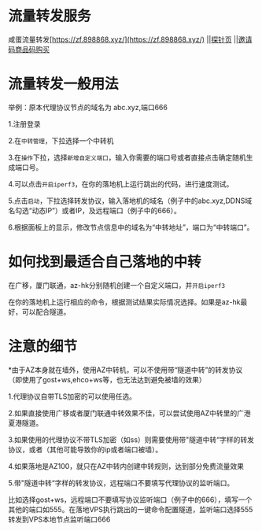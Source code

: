 # 流量转发服务

咸蛋流量转发[https://zf.898868.xyz/](https://zf.898868.xyz/)
||[探针页](https://zf.898868.xyz/#/tz)
||[邀请码商品码购买](https://zf.898868.xyz/#/shop)


# 流量转发一般用法

举例：原本代理协议节点的域名为 abc.xyz,端口666

1.注册登录

2.在```中转管理```，下拉选择一个中转机

3.在```操作```下拉，选择```新增自定义端口```，输入你需要的端口号或者直接点击确定随机生成端口号。

4.可以点击```开启iperf3```，在你的落地机上运行跳出的代码，进行速度测试。

5.点击```启动```，下拉选择转发协议，输入落地机的域名（例子中的abc.xyz,DDNS域名勾选“动态IP”）或者IP，及远程端口（例子中的666）。

6.根据面板上的显示，修改节点信息中的域名为“中转地址”，端口为“中转端口”。

# 如何找到最适合自己落地的中转

在广移，厦门联通，az-hk分别随机创建一个自定义端口，并```开启iperf3```

在你的落地机上运行相应的命令，根据测试结果实际情况选择。如果是az-hk最好，可以配合隧道。

# 注意的细节

*由于AZ本身就在墙外，使用AZ中转机，可以不使用带“隧道中转”的转发协议（即使用了gost+ws,ehco+ws等，也无法达到避免被墙的效果）

1.代理协议自带TLS加密的可以使用任选。

2.如果直接使用广移或者厦门联通中转效果不佳，可以尝试使用AZ中转里的广港夏港隧道。

3.如果使用的代理协议不带TLS加密（如ss）则需要使用带"隧道中转“字样的转发协议，或者<Badge text="（推荐）AZ中选择广港隧道，厦门隧道等" type="error" vertical="middle"/>（其他可能导致你的ip或者端口被墙）。

4.如果落地是AZ100，就只在AZ中转内创建中转规则，达到部分免费流量效果

5.带"隧道中转“字样的转发协议，远程端口不要填写代理协议的监听端口。

比如选择gost+ws，远程端口不要填写协议监听端口（例子中的666），填写一个其他的端口如555。在落地VPS执行跳出的一键命令配置隧道，监听端口选择555转发到VPS本地节点监听端口666
